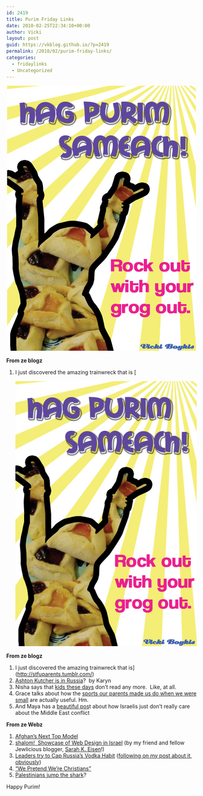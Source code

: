 ```yaml
---
id: 2419
title: Purim Friday Links
date: 2010-02-25T22:34:10+00:00
author: Vicki
layout: post
guid: https://vkblog.github.io/?p=2419
permalink: /2010/02/purim-friday-links/
categories:
  - fridaylinks
  - Uncategorized
---
```

<p style="text-align: center;">
  <a href="https://raw.githubusercontent.com/vkblog/vkblog.github.io/master/public/img/2010/02/Purim1.jpg"><img class="aligncenter size-full wp-image-2426" title="Purim" src="https://raw.githubusercontent.com/vkblog/vkblog.github.io/master/public/img/2010/02/Purim1.jpg" alt="" width="500" height="700" /></a>
</p>

**From ze blogz**

  1. I just discovered the amazing trainwreck that is [<p style="text-align: center;">
  <a href="https://raw.githubusercontent.com/vkblog/vkblog.github.io/master/public/img/2010/02/Purim1.jpg"><img class="aligncenter size-full wp-image-2426" title="Purim" src="https://raw.githubusercontent.com/vkblog/vkblog.github.io/master/public/img/2010/02/Purim1.jpg" alt="" width="500" height="700" /></a>
</p>

**From ze blogz**

  1. I just discovered the amazing trainwreck that is](http://stfuparents.tumblr.com/) 
  2. [Ashton Kutcher is in Russia](http://passionforrussian.com/2010/02/24/whats-ashton-kutcher-doing-in-russia/)?  by Karyn
  3. Nisha says that [kids these days](http://politicoholic.com/2010/02/24/what-are-the-student-journalists-doing/) don&#8217;t read any more.  Like, at all.
  4. Grace talks about how the [sports our parents made us do when we were small](http://smallhandsbigideas.com/health/participation-in-sports-benefits-girls-in-the-longrun/) are actually useful. Hm.
  5. And Maya has a [beautiful pos](http://howtobeisraeli.blogspot.com/2010/02/israelis-just-not-as-obsessed-by.html)t about how Israelis just don&#8217;t really care about the Middle East conflict

**From ze Webz**

  1. [Afghan&#8217;s Next Top Model](http://jezebel.com/5478571/tyra-diplomacy-you-are-still-in-the-running-to-risk-your-life-on-afghan-model)
  2. [shalom!  Showcase of Web Design in Israel](http://www.smashingmagazine.com/2010/02/23/shalom-showcase-of-web-design-in-israel/) (by my friend and fellow Jewlicious blogger, [Sarah K. Eisen](http://the-word-well.com/)!)
  3. [Leaders try to Cap Russia&#8217;s Vodka Habit](http://www.npr.org/templates/story/story.php?storyId=123575120) ([following on my post about it, obviously](https://vkblog.github.io/2009/10/19/russia-tries-to-cut-down-on-alcohol/))
  4. [&#8220;We Pretend We&#8217;re Christians&#8221;](http://freakonomics.blogs.nytimes.com/2010/02/23/we-pretend-we-are-christians/)
  5. [Palestinians jump the shark](http://www.telegraph.co.uk/news/picturegalleries/worldnews/7222508/Palestinians-dressed-as-the-Navi-from-the-film-Avatar-stage-a-protest-against-Israels-separation-barrier.html)?

Happy Purim!